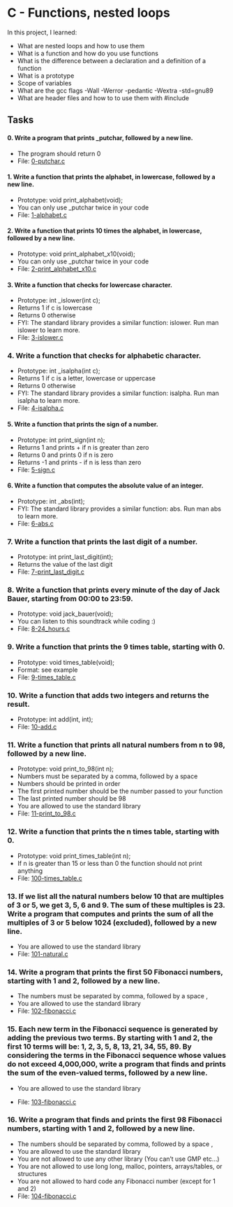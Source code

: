 # C - Functions, nested loops
In this project, I learned:
- What are nested loops and how to use them
- What is a function and how do you use functions
- What is the difference between a declaration and a definition of a function
- What is a prototype
- Scope of variables
- What are the gcc flags -Wall -Werror -pedantic -Wextra -std=gnu89
- What are header files and how to to use them with #include

## Tasks

#### 0. Write a program that prints _putchar, followed by a new line.

- The program should return 0
- File: [0-putchar.c](0-putchar.c)

#### 1. Write a function that prints the alphabet, in lowercase, followed by a new line.

- Prototype: void print_alphabet(void);
- You can only use _putchar twice in your code
- File: [1-alphabet.c](1-alphabet.c)

#### 2. Write a function that prints 10 times the alphabet, in lowercase, followed by a new line.

- Prototype: void print_alphabet_x10(void);
- You can only use _putchar twice in your code
- File: [2-print_alphabet_x10.c](2-print_alphabet_x10.c)

#### 3. Write a function that checks for lowercase character.

- Prototype: int _islower(int c);
- Returns 1 if c is lowercase
- Returns 0 otherwise
- FYI: The standard library provides a similar function: islower. Run man islower to learn more.
- File: [3-islower.c](3-islower.c)

### 4. Write a function that checks for alphabetic character.

- Prototype: int _isalpha(int c);
- Returns 1 if c is a letter, lowercase or uppercase
- Returns 0 otherwise
- FYI: The standard library provides a similar function: isalpha. Run man isalpha to learn more.
- File: [4-isalpha.c](4-isalpha)

#### 5. Write a function that prints the sign of a number.

- Prototype: int print_sign(int n);
- Returns 1 and prints + if n is greater than zero
- Returns 0 and prints 0 if n is zero
- Returns -1 and prints - if n is less than zero
- File: [5-sign.c](5-sign.c)

#### 6. Write a function that computes the absolute value of an integer.

- Prototype: int _abs(int);
- FYI: The standard library provides a similar function: abs. Run man abs to learn more.
- File: [6-abs.c](6-abs.c)

### 7. Write a function that prints the last digit of a number.

- Prototype: int print_last_digit(int);
- Returns the value of the last digit
- File: [7-print_last_digit.c](7-print_last_digit.c)

### 8. Write a function that prints every minute of the day of Jack Bauer, starting from 00:00 to 23:59.

- Prototype: void jack_bauer(void);
- You can listen to this soundtrack while coding :)
- File: [8-24_hours.c](8-24_hours.c)

### 9. Write a function that prints the 9 times table, starting with 0.

- Prototype: void times_table(void);
- Format: see example
- File: [9-times_table.c](9-times_table.c)

### 10. Write a function that adds two integers and returns the result.

- Prototype: int add(int, int);
- File: [10-add.c](10-add.c)

### 11. Write a function that prints all natural numbers from n to 98, followed by a new line.

- Prototype: void print_to_98(int n);
- Numbers must be separated by a comma, followed by a space
- Numbers should be printed in order
- The first printed number should be the number passed to your function
- The last printed number should be 98
- You are allowed to use the standard library
- File: [11-print_to_98.c](11-print_to_98.c)

### 12. Write a function that prints the n times table, starting with 0.

- Prototype: void print_times_table(int n);
- If n is greater than 15 or less than 0 the function should not print anything
- File: [100-times_table.c](100-times_table.c)

### 13. If we list all the natural numbers below 10 that are multiples of 3 or 5, we get 3, 5, 6 and 9. The sum of these multiples is 23. Write a program that computes and prints the sum of all the multiples of 3 or 5 below 1024 (excluded), followed by a new line.

- You are allowed to use the standard library
- File: [101-natural.c](101-natural.c)

### 14. Write a program that prints the first 50 Fibonacci numbers, starting with 1 and 2, followed by a new line.

- The numbers must be separated by comma, followed by a space , 
- You are allowed to use the standard library
- File: [102-fibonacci.c](102-fibonacci.c)

### 15. Each new term in the Fibonacci sequence is generated by adding the previous two terms. By starting with 1 and 2, the first 10 terms will be: 1, 2, 3, 5, 8, 13, 21, 34, 55, 89. By considering the terms in the Fibonacci sequence whose values do not exceed 4,000,000, write a program that finds and prints the sum of the even-valued terms, followed by a new line.

- You are allowed to use the standard library

- File: [103-fibonacci.c](103-fibonacci.c)

### 16. Write a program that finds and prints the first 98 Fibonacci numbers, starting with 1 and 2, followed by a new line.

- The numbers should be separated by comma, followed by a space ,
- You are allowed to use the standard library
- You are not allowed to use any other library (You can’t use GMP etc…)
- You are not allowed to use long long, malloc, pointers, arrays/tables, or structures
- You are not allowed to hard code any Fibonacci number (except for 1 and 2)
- File: [104-fibonacci.c](104-fibonacci.c)


